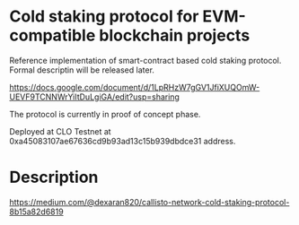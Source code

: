 # Cold staking protocol for EVM-compatible blockchain projects

Reference implementation of smart-contract based cold staking protocol. Formal descriptin will be released later.

https://docs.google.com/document/d/1LpRHzW7gGV1JfiXUQOmW-UEVF9TCNNWrYiItDuLgiGA/edit?usp=sharing

The protocol is currently in proof of concept phase.

Deployed at CLO Testnet at 0xa45083107ae67636cd9b93ad13c15b939dbdce31 address.

# Description

https://medium.com/@dexaran820/callisto-network-cold-staking-protocol-8b15a82d6819
